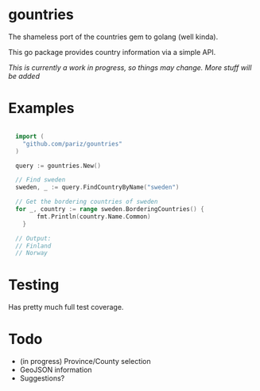 # gountries

The shameless port of the countries gem to golang (well kinda).

This go package provides country information via a simple API.

*This is currently a work in progress, so things may change. More stuff will be added*

# Examples


```go

  import (
    "github.com/pariz/gountries"
  )

  query := gountries.New()

  // Find sweden
  sweden, _ := query.FindCountryByName("sweden")

  // Get the bordering countries of sweden
  for _, country := range sweden.BorderingCountries() {
		fmt.Println(country.Name.Common)
	}

  // Output:
  // Finland
  // Norway


```

# Testing

Has pretty much full test coverage.

# Todo

* (in progress) Province/County selection
* GeoJSON information
* Suggestions?
